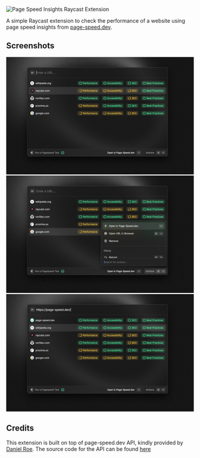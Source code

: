 ![Page Speed Insights Raycast Extension](https://img.shields.io/badge/Raycast-Page%20Speed%20Insights-2e2e2e?style=for-the-badge&labelColor=000000&logo=data:image/png;base64,iVBORw0KGgoAAAANSUhEUgAAACAAAAAgCAYAAABzenr0AAABzElEQVR4Ae2XsUoDQRCGZy)

A simple Raycast extension to check the performance of a website using page speed insights from [page-speed.dev](https://page-speed.dev).


## Screenshots
![screenshot](./metadata/page-speed-1.png)
![screenshot](./metadata/page-speed-2.png)
![screenshot](./metadata/page-speed-3.png)

## Credits

This extension is built on top of page-speed.dev API, kindly provided by [Daniel Roe](https://github.com/danielroe). The source code for the API can be found [here](https://github.com/danielroe/page-speed.dev)
